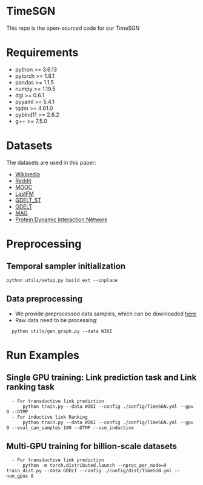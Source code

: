 # TimeSGN

This repo is the open-sourced code for our TimeSGN 

# Requirements

- python >= 3.6.13
- pytorch >= 1.8.1
- pandas >= 1.1.5
- numpy >= 1.19.5
- dgl >= 0.6.1
- pyyaml >= 5.4.1
- tqdm >= 4.61.0
- pybind11 >= 2.6.2
- g++ >= 7.5.0

# Datasets
The datasets are used in this paper:
- [Wikipedia]( http://snap.stanford.edu/jodie/wikipedia.csv)
- [Reddit](http://snap.stanford.edu/jodie/reddit.csv)
- [MOOC](http://snap.stanford.edu/jodie/mooc.csv)
- [LastFM](http://snap.stanford.edu/jodie/lastfm.csv)
- [GDELT_ST](https://s3.us-west-2.amazonaws.com/dgl-data/dataset/tgl/GDELT/edges.csv)
- [GDELT](https://s3.us-west-2.amazonaws.com/dgl-data/dataset/tgl/GDELT/edges.csv,https://s3.us-west-2.amazonaws.com/dgl-data/dataset/tgl/GDELT/edge_features.pt)
- [MAG](https://s3.us-west-2.amazonaws.com/dgl-data/dataset/tgl/MAG/edges.csv)
- [Protein Dynamic Interaction Network](https://github.com/DongqiFu/DPPIN/tree/main/DPPIN-Babu)

# Preprocessing
  ## Temporal sampler initialization

    python utils/setup.py build_ext --inplace

  ## Data preprocessing
  - We provide preprocessed data samples, which can be downloaded [here](https://drive.google.com/drive/folders/1Nr9bL6rEkioR9gzftEPP3fk4J7pLodLs?usp=sharing)
  - Raw data need to be processing:
```
  python utils/gen_graph.py --data WIKI
```



# Run Examples
  ## Single GPU training: Link prediction task and Link ranking task
  
  
      - For transductive link prediction
          python train.py --data WIKI --config ./config/TimeSGN.yml --gpu 0 --DTMP
      - For inductive link Ranking
          python train.py --data WIKI --config ./config/TimeSGN.yml --gpu 0 --eval_can_samples 100 --DTMP --use_inductive 

 
  ## Multi-GPU training for billion-scale datasets
      
      - For transductive link prediction
          python -m torch.distributed.launch --nproc_per_node=9 train_dist.py --data GDELT --config ./config/dist/TimeSGN.yml --num_gpus 8 
      

